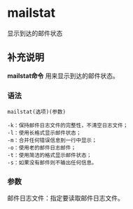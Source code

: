mailstat
===

显示到达的邮件状态

## 补充说明

**mailstat命令** 用来显示到达的邮件状态。

### 语法  

```
mailstat(选项)(参数)
```

  

```
-k：保持邮件日志文件的完整性，不清空日志文件；
-l：使用长格式显示邮件状态；
-m：合并任何错误信息到一行中显示；
-o：使用老的邮件日志邮件；
-t：使用简洁的格式显示邮件状态；
-s：如果没有邮件则不输出任何信息。
```

### 参数  

邮件日志文件：指定要读取邮件日志文件。


